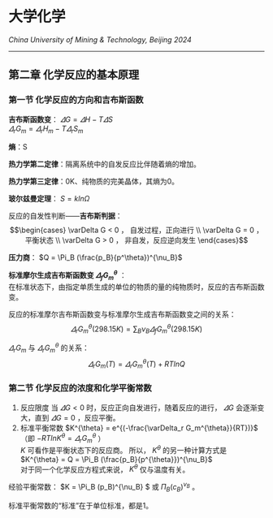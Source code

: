 # 大学化学

*China University of Mining & Technology, Beijing 2024*  

-------------

## 第二章 化学反应的基本原理  

### 第一节 化学反应的方向和吉布斯函数  

**吉布斯函数变**： $\varDelta G = \varDelta H - T \varDelta S$  
$\varDelta_r G_m = \varDelta_r H_m - T \varDelta_r S_m$  
  
**熵**：S  

**热力学第二定律**：隔离系统中的自发反应比伴随着熵的增加。  

**热力学第三定律**：0K、纯物质的完美晶体，其熵为0。  

**玻尔兹曼定理**： $S = k ln \Omega$  

反应的自发性判断——**吉布斯判据**：
$$\begin{cases}
    \varDelta G < 0 ， 自发过程，正向进行 \\
    \varDelta G = 0 ， 平衡状态 \\
    \varDelta G > 0 ， 非自发，反应逆向发生
\end{cases}$$  

**压力商**： $Q = \Pi_B (\frac{p_B}{p^\theta})^{\nu_B}$  

**标准摩尔生成吉布斯函数变 $\varDelta_f G_m^{\theta}$** ：  
在标准状态下，由指定单质生成的单位的物质的量的纯物质时，反应的吉布斯函数变。  

反应的标准摩尔吉布斯函数变与标准摩尔生成吉布斯函数变之间的关系：  
$$ \varDelta_r G_m^{\theta}(298.15K) = \sum_B \nu_B \varDelta_f G_m^{\theta}(298.15K)$$  

$\varDelta_r G_m$ 与 $\varDelta_r G_m^{\theta}$ 的关系：  
$$ \varDelta_r G_m(T) = \varDelta _r G_m^{\theta}(T) + RTlnQ $$  

### 第二节 化学反应的浓度和化学平衡常数  
1. 反应限度
   当 $\varDelta G < 0$ 时，反应正向自发进行，随着反应的进行， $\varDelta G$ 会逐渐变大，直到 $\varDelta G = 0$ ，反应平衡。  
2. 标准平衡常数
   $K^{\theta} = e^{(-\frac{\varDelta_r G_m^{\theta}}{RT})}$ （即 $-RTlnK^{\theta} = \varDelta_r G_m^{\theta}$ ）  
   $K$ 可看作是平衡状态下的反应商。
   所以， $K^{\theta}$ 的另一种计算方式是 $K^{\theta} = Q = \Pi_B (\frac{p_B}{p^{\theta}})^{\nu_B}$  
   对于同一个化学反应方程式来说， $K^{\theta}$ 仅与温度有关。  

经验平衡常数： $K = \Pi_B (p_B)^{\nu_B} $ 或 $\Pi_B(c_B)^{\nu_B}$ 。  

标准平衡常数的“标准”在于单位标准，都是1。